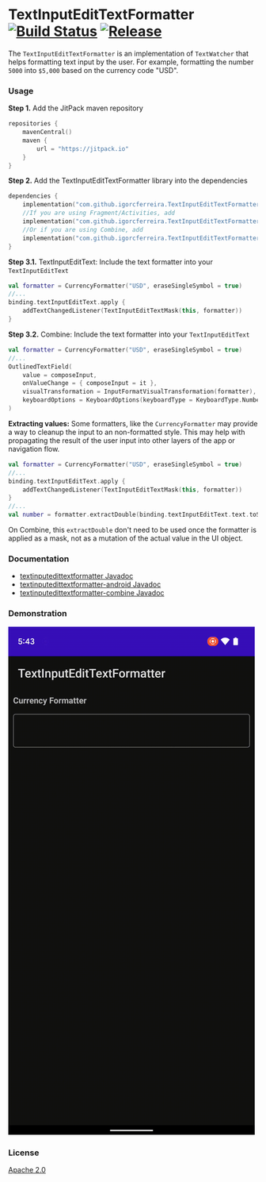 # TextInputEditTextFormatter [![Build Status](https://app.bitrise.io/app/21913789073d341c/status.svg?token=kYOCprddVCv8w7u9DI4pIw&branch=main)](https://app.bitrise.io/app/21913789073d341c) [![Release](https://jitpack.io/v/igorcferreira/TextInputEditTextFormatter.svg)](https://jitpack.io/#igorcferreira/TextInputEditTextFormatter)

The `TextInputEditTextFormatter` is an implementation of `TextWatcher` that helps formatting text
input by the user. For example, formatting the number `5000` into `$5,000` based on the currency
code "USD".

### Usage

**Step 1.** Add the JitPack maven repository
```kotlin
repositories {
    mavenCentral()
    maven {
        url = "https://jitpack.io"
    }
}
```

**Step 2.** Add the TextInputEditTextFormatter library into the dependencies
```kotlin
dependencies {
    implementation("com.github.igorcferreira.TextInputEditTextFormatter:textinputedittextformatter:1.0.0")
    //If you are using Fragment/Activities, add
    implementation("com.github.igorcferreira.TextInputEditTextFormatter:textinputedittextformatter-android:1.0.0")
    //Or if you are using Combine, add
    implementation("com.github.igorcferreira.TextInputEditTextFormatter:textinputedittextformatter-combine:1.0.0")
}
```

**Step 3.1.** TextInputEditText: Include the text formatter into your `TextInputEditText`
```kotlin
val formatter = CurrencyFormatter("USD", eraseSingleSymbol = true)
//...
binding.textInputEditText.apply {
    addTextChangedListener(TextInputEditTextMask(this, formatter))
}
```

**Step 3.2.** Combine: Include the text formatter into your `TextInputEditText`
```kotlin
val formatter = CurrencyFormatter("USD", eraseSingleSymbol = true)
//...
OutlinedTextField(
    value = composeInput,
    onValueChange = { composeInput = it },
    visualTransformation = InputFormatVisualTransformation(formatter),
    keyboardOptions = KeyboardOptions(keyboardType = KeyboardType.Number)
)
```

**Extracting values:**
Some formatters, like the `CurrencyFormatter` may provide a way to cleanup the input to an non-formatted style.
This may help with propagating the result of the user input into other layers of the app or navigation flow.
```kotlin
val formatter = CurrencyFormatter("USD", eraseSingleSymbol = true)
//...
binding.textInputEditText.apply {
    addTextChangedListener(TextInputEditTextMask(this, formatter))
}
//...
val number = formatter.extractDouble(binding.textInputEditText.text.toString())
```
On Combine, this `extractDouble` don't need to be used once the formatter is applied as a mask,
not as a mutation of the actual value in the UI object.

### Documentation

- [textinputedittextformatter Javadoc](https://javadoc.jitpack.io/com/github/igorcferreira/TextInputEditTextFormatter/textinputedittextformatter/latest/javadoc/)
- [textinputedittextformatter-android Javadoc](https://javadoc.jitpack.io/com/github/igorcferreira/TextInputEditTextFormatter/textinputedittextformatter-android/latest/javadoc/)
- [textinputedittextformatter-combine Javadoc](https://javadoc.jitpack.io/com/github/igorcferreira/TextInputEditTextFormatter/textinputedittextformatter-combine/latest/javadoc/)

### Demonstration

![Demonstration of currency inputs being formatted. Example, the input "1234" becomes "$1,234"](docs/demo.gif)

### License

[Apache 2.0](LICENSE)